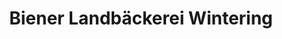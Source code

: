 ---
title: "Biener Landbäckerei Wintering"
url: /nordhorn/biener-landbaeckerei-wintering-hauptstrasse/
shop: Bäckerei
---